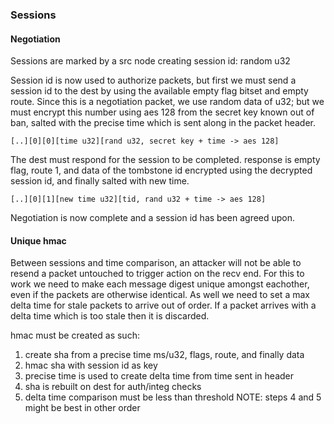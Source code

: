 ### Sessions ###

#### Negotiation ####

Sessions are marked by a src node creating session id: random u32

Session id is now used to authorize packets, but first we must send a session id to the dest by using the available empty flag bitset and empty route.
Since this is a negotiation packet, we use random data of u32; but we must encrypt this number using aes 128 from the secret key known out of ban, salted with the precise time which is sent along in the packet header.

``` [..][0][0][time u32][rand u32, secret key + time -> aes 128] ```

The dest must respond for the session to be completed. response is empty flag, route 1, and data of the tombstone id encrypted using the decrypted session id, and finally salted with new time.

``` [..][0][1][new time u32][tid, rand u32 + time -> aes 128] ```

Negotiation is now complete and a session id has been agreed upon.


#### Unique hmac ####

Between sessions and time comparison, an attacker will not be able to resend a packet untouched to trigger action on the recv end. For this to work we need to make each message digest unique amongst eachother, even if the packets are otherwise identical. As well we need to set a max delta time for stale packets to arrive out of order. If a packet arrives with a delta time which is too stale then it is discarded.

hmac must be created as such:
1. create sha from a precise time ms/u32, flags, route, and finally data
2. hmac sha with session id as key
3. precise time is used to create delta time from time sent in header
4. sha is rebuilt on dest for auth/integ checks
5. delta time comparison must be less than threshold
NOTE: steps 4 and 5 might be best in other order

